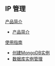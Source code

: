 ## IP 管理

[产品简介]()
 
* [产品简介](平台服务/MongoDB/产品简介/MongoDB产品简介.md)

[使用指南]()

* [创建MongoDB实例](平台服务/MongoDB/使用指南/创建MongoDB实例.md)
* [数据库实例管理](平台服务/MongoDB/使用指南/MongoDB实例管理.md)